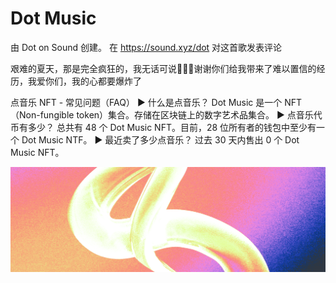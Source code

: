 # Dot Music

由 Dot on Sound 创建。 在 https://sound.xyz/dot 对这首歌发表评论

艰难的夏天，那是完全疯狂的，我无话可说🫶🫶🫶谢谢你们给我带来了难以置信的经历，我爱你们，我的心都要爆炸了

点音乐 NFT - 常见问题（FAQ）
▶ 什么是点音乐？
Dot Music 是一个 NFT（Non-fungible token）集合。存储在区块链上的数字艺术品集合。
▶ 点音乐代币有多少？
总共有 48 个 Dot Music NFT。目前，28 位所有者的钱包中至少有一个 Dot Music NTF。
▶ 最近卖了多少点音乐？
过去 30 天内售出 0 个 Dot Music NFT。

![NFT](unnamed.png)

